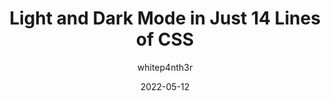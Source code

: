---
author: whitep4nth3r
date: 2022-05-12
permalink: false
publisher: thepracticaldev
tags:
  - css
  - dark-mode
target_url: https://dev.to/whitep4nth3r/light-and-dark-mode-in-just-14-lines-of-css-424e
title: Light and Dark Mode in Just 14 Lines of CSS
---